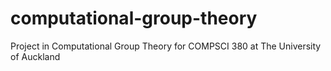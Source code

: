 # computational-group-theory
Project in Computational Group Theory for COMPSCI 380 at The University of Auckland
